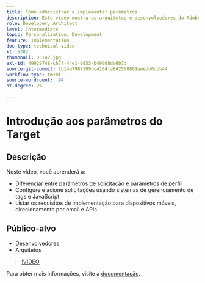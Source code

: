 ```yaml
---
title: Como administrar e implementar parâmetros
description: Este vídeo mostra os arquitetos e desenvolvedores do Adobe Target como diferenciar entre parâmetros de solicitação e parâmetros de perfil, configurar e acionar solicitações usando sistemas de gerenciamento de tags e JavaScript e entender os requisitos de implementação para APIs, direcionamento de email e móveis.
role: Developer, Architect
level: Intermediate
topic: Personalization, Development
feature: Implementation
doc-type: technical video
kt: 5382
thumbnail: 35142.jpg
exl-id: 49929748-c67f-44e1-9853-b499d8da6b7d
source-git-commit: 1b14e7987309bc4104fa842558861eeedb0ddb44
workflow-type: tm+mt
source-wordcount: '94'
ht-degree: 2%

---
```


# Introdução aos parâmetros do Target

## Descrição

Neste vídeo, você aprenderá a:

* Diferenciar entre parâmetros de solicitação e parâmetros de perfil
* Configure e acione solicitações usando sistemas de gerenciamento de tags e JavaScript
* Listar os requisitos de implementação para dispositivos móveis, direcionamento por email e APIs

## Público-alvo

* Desenvolvedores
* Arquitetos

>[!VIDEO](https://video.tv.adobe.com/v/35142/?quality=12)

Para obter mais informações, visite a [documentação](https://experienceleague.adobe.com/docs/target/using/implement-target/implementing-target.html?lang=en).
